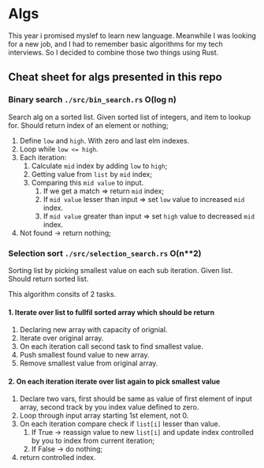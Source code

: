 # Algs

This year i promised myslef to learn new language. Meanwhile I was looking for a new job, and I had to remember basic algorithms for my tech interviews. So I decided to combine those two things using Rust.

## Cheat sheet for algs presented in this repo

### Binary search `./src/bin_search.rs` O(log n)

Search alg on a sorted list.
Given sorted list of integers, and item to lookup for.
Should return index of an element or nothing;

1. Define `low` and `high`. With zero and last elm indexes.
2. Loop while `low <= high`.
3. Each iteration:
    1. Calculate `mid` index by adding `low` to `high`;
    2. Getting value from `list` by `mid` index;
    3. Comparing this `mid value` to input.
        1. If we get a match => return `mid` index;
        2. If `mid value` lesser than input => set `low` value to increased `mid` index.
        3. If `mid value` greater than input => set `high` value to decreased `mid` index.
4. Not found -> return nothing;

### Selection sort `./src/selection_search.rs` O(n**2)

Sorting list by picking smallest value on each sub iteration.
Given list.
Should return sorted list.

This algorithm consits of 2 tasks.

#### 1. Iterate over list to fullfil sorted array which should be return

1. Declaring new array with capacity of orignial.
2. Iterate over original array.
3. On each iteration call second task to find smallest value.
4. Push smallest found value to new array.
5. Remove smallest value from original array.

#### 2. On each iteration iterate over list again to pick smallest value

1. Declare two vars, first should be same as value of first element of input array, second track by you index value defined to zero.
2. Loop through input array starting 1st element, not 0.
3. On each iteration compare check if `list[i]` lesser than value.
    1. If True -> reassign value to new `list[i]` and update index controlled by you to index from current iteration;
    2. If False -> do nothing;
4. return controlled index.
